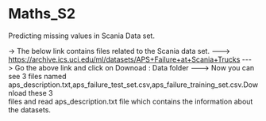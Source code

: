 # Maths_S2
Predicting missing values in Scania Data set.

-> The below link contains files related to the Scania data set.
---> https://archive.ics.uci.edu/ml/datasets/APS+Failure+at+Scania+Trucks 
---> Go the above link and click on Downoad : Data folder
---> Now you can see 3 files named aps_description.txt,aps_failure_test_set.csv,aps_failure_training_set.csv.Download these 3  
		 files and read aps_description.txt file which contains the information about the datasets.
